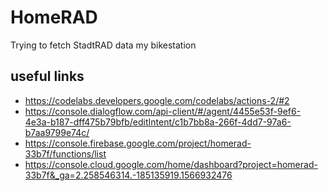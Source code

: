 # HomeRAD
Trying to fetch StadtRAD data my bikestation

## useful links
- https://codelabs.developers.google.com/codelabs/actions-2/#2
- https://console.dialogflow.com/api-client/#/agent/4455e53f-9ef6-4e3a-b187-dff475b79bfb/editIntent/c1b7bb8a-266f-4dd7-97a6-b7aa9799e74c/
- https://console.firebase.google.com/project/homerad-33b7f/functions/list
- https://console.cloud.google.com/home/dashboard?project=homerad-33b7f&_ga=2.258546314.-185135919.1566932476
